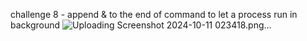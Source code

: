challenge 8 - append & to the end of command to let a process run in background
![Uploading Screenshot 2024-10-11 023418.png…]()


